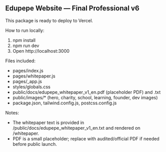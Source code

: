 Edupepe Website — Final Professional v6
---------------------------------------

This package is ready to deploy to Vercel.

How to run locally:
1. npm install
2. npm run dev
3. Open http://localhost:3000

Files included:
- pages/index.js
- pages/whitepaper.js
- pages/_app.js
- styles/globals.css
- public/docs/edupepe_whitepaper_v1_en.pdf (placeholder PDF) and .txt
- public/images/* (hero, charity, school, learning, founder, dev images)
- package.json, tailwind.config.js, postcss.config.js

Notes:
- The whitepaper text is provided in /public/docs/edupepe_whitepaper_v1_en.txt and rendered on /whitepaper.
- PDF is a small placeholder; replace with audited/official PDF if needed before public launch.